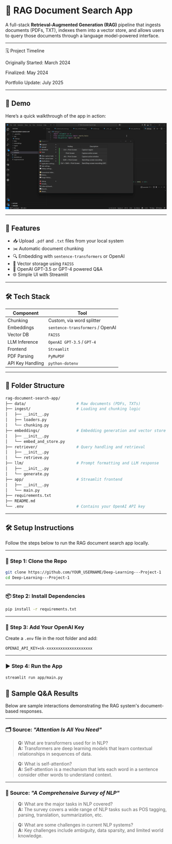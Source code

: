 # 🧠 RAG Document Search App

A full-stack **Retrieval-Augmented Generation (RAG)** pipeline that ingests documents (PDFs, TXT), indexes them into a vector store, and allows users to query those documents through a language model-powered interface.

---


🗓️ Project Timeline

Originally Started: March 2024

Finalized: May 2024

Portfolio Update: July 2025

---


## 🔹 Demo

Here’s a quick walkthrough of the app in action:

![Demo](assets/demo.gif)

---


## 🚀 Features

- 📥 Upload `.pdf` and `.txt` files from your local system
- ✂️ Automatic document chunking
- 🔍 Embedding with `sentence-transformers` or OpenAI
- 🧠 Vector storage using `FAISS`
- 🤖 OpenAI GPT-3.5 or GPT-4 powered Q&A
- 🌐 Simple UI with Streamlit

---

## 🛠️ Tech Stack

| Component         | Tool                         |
|------------------|------------------------------|
| Chunking         | Custom, via word splitter    |
| Embeddings       | `sentence-transformers` / OpenAI |
| Vector DB        | `FAISS`                      |
| LLM Inference    | `OpenAI GPT-3.5` / `GPT-4`   |
| Frontend         | `Streamlit`                  |
| PDF Parsing      | `PyMuPDF`                    |
| API Key Handling | `python-dotenv`              |

---

## 📁 Folder Structure

```bash
rag-document-search-app/
├── data/                      # Raw documents (PDFs, TXTs)
├── ingest/                    # Loading and chunking logic
│   ├── __init__.py
│   ├── loaders.py
│   └── chunking.py
├── embeddings/                # Embedding generation and vector store
│   ├── __init__.py
│   └── embed_and_store.py
├── retriever/                 # Query handling and retrieval
│   ├── __init__.py
│   └── retrieve.py
├── llm/                       # Prompt formatting and LLM response
│   ├── __init__.py
│   └── generate.py
├── app/                       # Streamlit frontend
│   ├── __init__.py
│   └── main.py
├── requirements.txt
├── README.md
└── .env                       # Contains your OpenAI API key
```

---

## 🛠️ **Setup Instructions**

Follow the steps below to run the RAG document search app locally.

---

### 📁 **Step 1: Clone the Repo**

```bash
git clone https://github.com/YOUR_USERNAME/Deep-Learning---Project-1
cd Deep-Learning---Project-1
```

---

### 📦 **Step 2: Install Dependencies**

```bash
pip install -r requirements.txt
```

---

### 🔐 **Step 3: Add Your OpenAI Key**

Create a `.env` file in the root folder and add:

```env
OPENAI_API_KEY=sk-xxxxxxxxxxxxxxxxxxxx
```

---

### ▶️ **Step 4: Run the App**

```bash
streamlit run app/main.py
```

## 📘 Sample Q&A Results

Below are sample interactions demonstrating the RAG system's document-based responses.

---

### 🗂️ Source: *"Attention Is All You Need"*

> **Q:** What are transformers used for in NLP?  
> **A:** Transformers are deep learning models that learn contextual relationships in sequences of data.

> **Q:** What is self-attention?  
> **A:** Self-attention is a mechanism that lets each word in a sentence consider other words to understand context.

---

### 📄 Source: *"A Comprehensive Survey of NLP"*

> **Q:** What are the major tasks in NLP covered?  
> **A:** The survey covers a wide range of NLP tasks such as POS tagging, parsing, translation, summarization, etc.

> **Q:** What are some challenges in current NLP systems?  
> **A:** Key challenges include ambiguity, data sparsity, and limited world knowledge.




